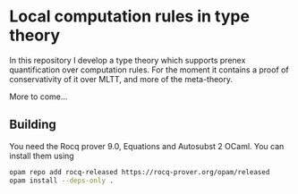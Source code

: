 # Local computation rules in type theory

In this repository I develop a type theory which supports prenex quantification
over computation rules.
For the moment it contains a proof of conservativity of it over MLTT, and more
of the meta-theory.

More to come…

## Building

You need the Rocq prover 9.0, Equations and Autosubst 2 OCaml. You can install
them using
```sh
opam repo add rocq-released https://rocq-prover.org/opam/released
opam install --deps-only .
```
